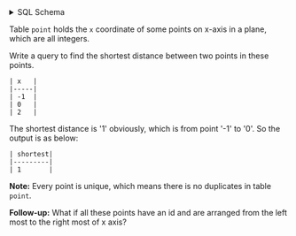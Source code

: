 <details>
<summary> SQL Schema</summary>

```sql
DROP TABLE IF EXISTS point;

CREATE TABLE IF NOT EXISTS
  point (x INT NOT NULL, UNIQUE INDEX x_UNIQUE (x ASC));

INSERT INTO
  point (x)
VALUES
  ('-1'),
  ('0'),
  ('2');
```

</details>

Table `point` holds the `x` coordinate of some points on x-axis in a plane, which are all integers.

Write a query to find the shortest distance between two points in these points.

```
| x   |
|-----|
| -1  |
| 0   |
| 2   |
```

The shortest distance is '1' obviously, which is from point '-1' to '0'. So the output is as below:

```
| shortest|
|---------|
| 1       |
```

**Note:** Every point is unique, which means there is no duplicates in table `point`.

**Follow-up:** What if all these points have an id and are arranged from the left most to the right most of x axis?